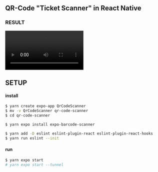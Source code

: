 ## QR-Code "Ticket Scanner" in React Native

### RESULT
<video src="assets/demo/demo.mp4" controls title="Demo" width="250px"></video>


## SETUP
#### install
```bash
$ yarn create expo-app QrCodeScanner
$ mv -v QrCodeScanner qr-code-scanner
$ cd qr-code-scanner

$ yarn expo install expo-barcode-scanner
```
```bash
$ yarn add -D eslint eslint-plugin-react eslint-plugin-react-hooks
$ yarn run eslint --init
```
#### run
```bash
$ yarn expo start 
# yarn expo start --tunnel
```